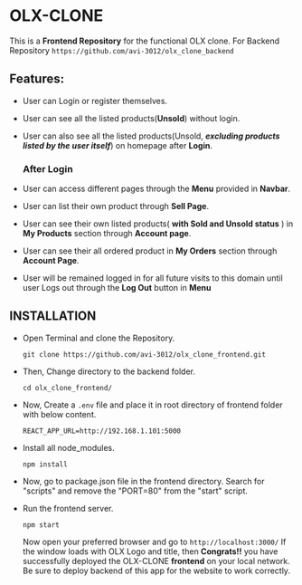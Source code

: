 # OLX-CLONE

This is a **Frontend Repository** for the functional OLX clone.
For Backend Repository ```https://github.com/avi-3012/olx_clone_backend```

## Features:

- User can Login or register themselves.
- User can see all the listed products(**Unsold**) without login.
- User can also see all the listed products(Unsold, ***excluding products listed by the user itself***) on homepage after **Login**.
    ### After Login
    
- User can access different pages through the **Menu** provided in **Navbar**.
- User can list their own product through **Sell Page**.
- User can see their own listed products( **with Sold and Unsold status** ) in **My Products** section through **Account page**.
- User can see their all ordered product in **My Orders** section through **Account Page**.
- User will be remained logged in for all future visits to this domain until user Logs out through the **Log Out** button in **Menu**

## INSTALLATION 


- Open Terminal and clone the Repository.

    ```git clone https://github.com/avi-3012/olx_clone_frontend.git```

- Then, Change directory to the backend folder.

    ```cd olx_clone_frontend/```

- Now, Create a ```.env``` file and place it in root directory of frontend folder with below content.

    ```REACT_APP_URL=http://192.168.1.101:5000```

- Install all node_modules.

    ```npm install```
    
- Now, go to package.json file in the frontend directory. Search for "scripts" and remove the "PORT=80" from the "start" script.

- Run the frontend server.

    ```npm start```

    Now open your preferred browser and go to ```http://localhost:3000/``` If the window loads with OLX Logo and title, then **Congrats!!** you have successfully deployed the OLX-CLONE **frontend** on your local network. Be sure to deploy backend of this app for the website to work correctly.

